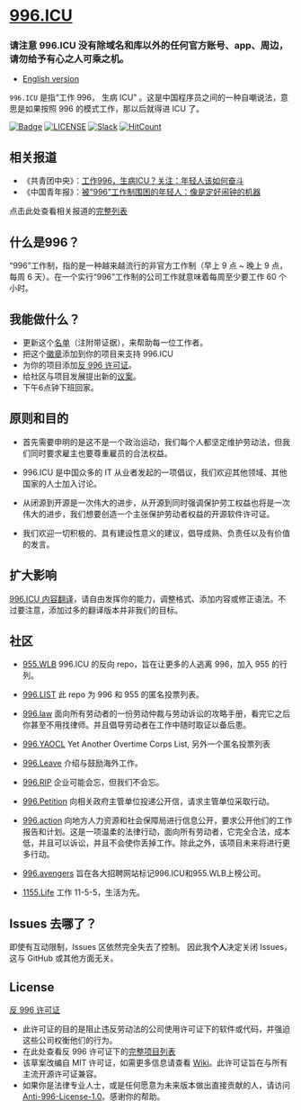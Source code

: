 [996.ICU](https://996.icu)
=======
### **请注意 996.ICU 没有除域名和库以外的任何官方账号、app、周边，请勿给予有心之人可乘之机。**

* [English version](./README.md)

`996.ICU`  是指“工作 996， 生病 ICU” 。这是中国程序员之间的一种自嘲说法，意思是如果按照 996 的模式工作，那以后就得进 ICU 了。

[![Badge](https://img.shields.io/badge/link-996.icu-%23FF4D5B.svg)](https://996.icu/#/zh_CN)
[![LICENSE](https://img.shields.io/badge/license-Anti%20996-blue.svg)](https://github.com/996icu/996.ICU/blob/master/LICENSE)
[![Slack](https://img.shields.io/badge/slack-996icu-green.svg)](https://join.slack.com/t/996icu/shared_invite/enQtNTg4MjA3MzA1MzgxLWQyYzM5M2IyZmIyMTVjMzU5NTE5MGI5Y2Y2YjgwMmJiMWMxMWMzNGU3NDJmOTdhNmRlYjJlNjk5ZWZhNWIwZGM)
[![HitCount](http://hits.dwyl.io/996icu/996.ICU.svg)](http://hits.dwyl.io/996icu/996.ICU)


相关报道
---

- 《共青团中央》：[工作996，生病ICU？关注：年轻人该如何奋斗](https://mp.weixin.qq.com/s/e5qaW6ED_WUunNYG-q7frg)
- 《中国青年报》：[被“996”工作制围困的年轻人：像是定好闹钟的机器](http://zqb.cyol.com/html/2019-04/02/nw.D110000zgqnb_20190402_1-02.htm)

点击此处查看相关报道的[完整列表](/externals/news.md)


什么是996？
---

“996”工作制，指的是一种越来越流行的非官方工作制（早上 9 点 ~ 晚上 9 点，每周 6 天）。在一个实行“996”工作制的公司工作就意味着每周至少要工作 60 个小时。

我能做什么？
---
- 更新这个[名单](blacklist/README.md)（注附带证据），来帮助每一位工作者。
- 把这个[徽章](externals/instruction.md)添加到你的项目来支持 996.ICU
- 为你的项目添加[反 996 许可证](LICENSE_CN)。
- 给社区与项目发展提出新的[议案](proposal/README.md)。
- 下午6点钟下班回家。

原则和目的
---


* 首先需要申明的是这不是一个政治运动，我们每个人都坚定维护劳动法，但我们同时要求雇主也要尊重雇员的合法权益。

* 996.ICU 是中国众多的 IT 从业者发起的一项倡议，我们欢迎其他领域、其他国家的人士加入讨论。

* 从闭源到开源是一次伟大的进步，从开源到同时强调保护劳工权益也将是一次伟大的进步，我们想要创造一个主张保护劳动者权益的开源软件许可证。

* 我们欢迎一切积极的、具有建设性意义的建议，倡导成熟、负责任以及有价值的发言。

扩大影响
---

[996.ICU 内容翻译](i18n/README.md)，请自由发挥你的能力，调整格式、添加内容或修正语法。不过要注意，添加过多的翻译版本并非我们的目标。


社区
---

 - [955.WLB](https://github.com/formulahendry/955.WLB) 996.ICU 的反向 repo，旨在让更多的人逃离 996，加入 955 的行列。

 - [996.LIST](https://github.com/fengT-T/996_list) 此 repo 为 996 和 955 的匿名投票列表。
 
 - [996.law](https://github.com/CPdogson/996.law) 面向所有劳动者的一份劳动仲裁与劳动诉讼的攻略手册，看完它之后你甚至不用找律师。并且倡导劳动者在工作中随时取证以备后患。

 - [996.YAOCL](https://github.com/boycott996/yaocl) Yet Another Overtime Corps List, 另外一个匿名投票列表

 - [996.Leave](https://github.com/623637646/996.Leave) 介绍与鼓励海外工作。

 - [996.RIP](https://996.rip) 企业可能会忘，但我们不会忘。

 - [996.Petition](https://github.com/xokctah/996.petition) 向相关政府主管单位投递公开信，请求主管单位采取行动。

 - [996.action](https://github.com/CPdogson/996action) 向地方人力资源和社会保障局进行信息公开，要求公开他们的工作报告和计划。这是一项温柔的法律行动，面向所有劳动者，它完全合法，成本低，并且可以诉讼，并且不会使你丢掉工作。除此之外，该项目未来将进行更多行动。
 
 - [996.avengers](https://github.com/996-icu-avengers/Natasha) 旨在各大招聘网站标记996.ICU和955.WLB上榜公司。
 
 - [1155.Life](https://github.com/formulahendry/1155.Life) 工作 11-5-5，生活为先。
 
Issues 去哪了？
---

即使有互动限制，Issues 区依然完全失去了控制。
因此我**个人**决定关闭 Issues，这与 GitHub 或其他方面无关。

License
---

[反 996 许可证](LICENSE)

 - 此许可证的目的是阻止违反劳动法的公司使用许可证下的软件或代码，并强迫这些公司权衡他们的行为。
 - 在此处查看反 996 许可证下的[完整项目列表](awesomelist/README.md)
 - 该草案改编自 MIT 许可证，如需更多信息请查看 [Wiki](https://github.com/kattgu7/996-License-Draft/wiki)。此许可证旨在与所有主流开源许可证兼容。
 - 如果你是法律专业人士，或是任何愿意为未来版本做出直接贡献的人，请访问 [Anti-996-License-1.0](https://github.com/kattgu7/996-License-Draft)。感谢你的帮助。

